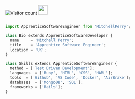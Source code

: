 ![Visitor count](https://visitor-badge.laobi.icu/badge?page_id=MPerry-SB)   <img src="https://media.giphy.com/media/dxn6fRlTIShoeBr69N/giphy.gif" width="30">


```python

import ApprenticeSoftwareEngineer from 'MitchellPerry';

class Bio extends ApprenticeSoftwareDeveloper {
  name     = 'Mitchell Perry';
  title    = 'Apprentice Software Engineer';
  location = 'UK';
}

class Skills extends ApprenticeSoftwareEngineer {
  method = ['Test Driven Development'];
  languages  = ['Ruby', 'HTML', 'CSS', 'HAML'];
  tools  = ['Github', 'VS Code', 'Docker', 'AirBrake'];
  databases  = ['MongoDB', 'SQL'];
  frameworks = ['Rails'];
}

```

